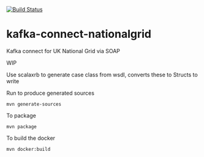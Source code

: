[![Build Status](https://travis-ci.org/Eneco/kafka-connect-nationalgrid.svg?branch=master)](https://travis-ci.org/Eneco/kafka-connect-nationalgrid)

# kafka-connect-nationalgrid
Kafka connect for UK National Grid via SOAP

WIP

Use scalaxrb to generate case class from wsdl, converts these to Structs to write

Run to produce generated sources
```
mvn generate-sources
```

To package
```
mvn package
```

To build the docker

```
mvn docker:build 
```